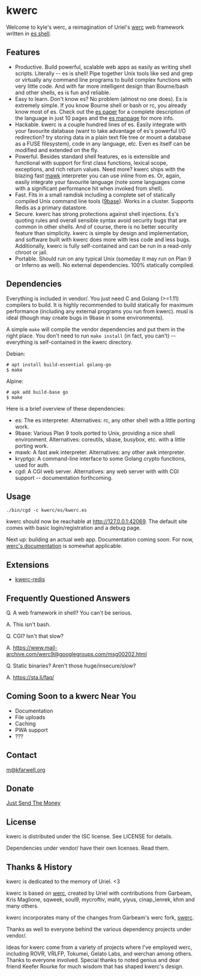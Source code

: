 kwerc
=====

Welcome to kyle's werc, a reimagination of Uriel's
[werc](http://werc.cat-v.org/) web framework written in
[es shell](https://wryun.github.io/es-shell/).

Features
--------

* Productive. Build powerful, scalable web apps as easily as writing
  shell scripts. Literally -- es is shell! Pipe together Unix tools like
  sed and grep or virtually any command line programs to build complex
  functions with very little code. And with far more intelligent design
  than Bourne/bash and other shells, es is fun and reliable.
* Easy to learn. Don't know es? No problem (almost no one does). Es is
  extremely simple. If you know Bourne shell or bash or rc, you already
  know most of es. Check out the
  [es paper](https://wryun.github.io/es-shell/paper.html) for a complete
  description of the language in just 10 pages and the
  [es manpage](https://wryun.github.io/es-shell/manpage.html) for more
  info.
* Hackable. kwerc is a couple hundred lines of es. Easily integrate with
  your favourite database (want to take advantage of es's powerful I/O
  redirection? try storing data in a plain text file tree or mount a
  database as a FUSE filesystem), code in any language, etc. Even es
  itself can be modified and extended on the fly.
* Powerful. Besides standard shell features, es is extensible and
  functional with support for first class functions, lexical scope,
  exceptions, and rich return values. Need more? kwerc ships with the
  blazing fast [mawk](https://invisible-island.net/mawk/) interpreter
  you can use inline from es. Or, again, easily integrate your favourite
  language (note some languages come with a significant performance hit
  when invoked from shell).
* Fast. Fits in a small ramdisk including a complete set of statically
  compiled Unix command line tools
  ([9base](https://tools.suckless.org/9base/)). Works in a cluster.
  Supports Redis as a primary datastore.
* Secure. kwerc has strong protections against shell injections. Es's
  quoting rules and overall sensible syntax avoid security bugs that are
  common in other shells. And of course, there is no better security
  feature than simplicity. kwerc is simple by design and implementation,
  and software built with kwerc does more with less code and less bugs.
  Additionally, kwerc is fully self-contained and can be run in a
  read-only chroot or jail.
* Portable. Should run on any typical Unix (someday it may run on Plan 9
  or Inferno as well). No external dependencies. 100% statically
  compiled.

Dependencies
------------

Everything is included in vendor/. You just need C and Golang (>=1.11)
compilers to build. It is highly recommended to build statically for
maximum performance (including any external programs you run from
kwerc). musl is ideal (though may create bugs in 9base in some
environments).

A simple `make` will compile the vendor dependencies and put them in the
right place. You don't need to run `make install` (in fact, you can't)
-- everything is self-contained in the kwerc directory.

Debian:
```
# apt install build-essential golang-go
$ make
```

Alpine:
```
# apk add build-base go
$ make
```

Here is a brief overview of these dependencies:
* es: The es interpreter. Alternatives: rc, any other shell with a
  little porting work.
* 9base: Various Plan 9 tools ported to Unix, providing a nice shell
  environment. Alternatives: coreutils, sbase, busybox, etc. with a
  little porting work.
* mawk: A fast awk interpreter. Alternatives: any other awk
  interpreter.
* kryptgo: A command-line interface to some Golang crypto functions,
  used for auth.
* cgd: A CGI web server. Alternatives: any web server with with CGI
  support -- documentation forthcoming.

Usage
-----

`./bin/cgd -c kwerc/es/kwerc.es`

kwerc should now be reachable at http://127.0.0.1:42069. The default
site comes with basic login/registration and a debug page.

Next up: building an actual web app. Documentation coming soon. For now,
[werc's documentation](http://werc.cat-v.org/) is somewhat applicable.

Extensions
----------

* [kwerc-redis](https://github.com/kwerc/kwerc-redis)

Frequently Questioned Answers
-----------------------------

Q. A web framework in shell? You can't be serious.

A. This isn't bash.

Q. CGI? Isn't that slow?

A. https://www.mail-archive.com/werc9@googlegroups.com/msg00202.html

Q. Static binaries? Aren't those huge/insecure/slow?

A. https://sta.li/faq/

Coming Soon to a kwerc Near You
-------------------------------

* Documentation
* File uploads
* Caching
* PWA support
* ???

Contact
-------

m@kfarwell.org

Donate
------

[Just Send The Money](https://github.com/sponsors/kfarwell)

License
-------

kwerc is distributed under the ISC license. See LICENSE for details.

Dependencies under vendor/ have their own licenses. Read them.

Thanks & History
----------------

kwerc is dedicated to the memory of Uriel. <3

kwerc is based on [werc](http://werc.cat-v.org/), created by Uriel with
contributions from Garbeam, Kris Maglione, sqweek, soul9, mycroftiv,
maht, yiyus, cinap_lenrek, khm and many others.

kwerc incorporates many of the changes from Garbeam's werc fork,
[swerc](https://git.suckless.org/swerc).

Thanks as well to everyone behind the various dependency projects under
vendor/.

Ideas for kwerc come from a variety of projects where I've employed
werc, including ROVR, VRLFP, Tokumei, Gelato Labs, and werchan among
others. Thanks to everyone involved. Special thanks to noted genius and
dear friend Keefer Rourke for much wisdom that has shaped kwerc's
design.

